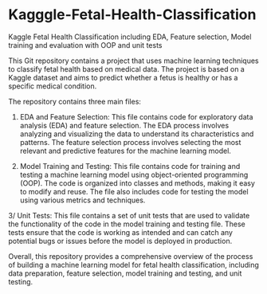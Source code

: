 # Kagggle-Fetal-Health-Classification
Kaggle Fetal Health Classification including EDA, Feature selection, Model training and evaluation with OOP and unit tests

This Git repository contains a project that uses machine learning techniques to classify fetal health based on medical data. The project is based on a Kaggle dataset and aims to predict whether a fetus is healthy or has a specific medical condition.

The repository contains three main files:

1. EDA and Feature Selection: This file contains code for exploratory data analysis (EDA) and feature selection. The EDA process involves analyzing and visualizing the data to understand its characteristics and patterns. The feature selection process involves selecting the most relevant and predictive features for the machine learning model.

2. Model Training and Testing: This file contains code for training and testing a machine learning model using object-oriented programming (OOP). The code is organized into classes and methods, making it easy to modify and reuse. The file also includes code for testing the model using various metrics and techniques.

3/ Unit Tests: This file contains a set of unit tests that are used to validate the functionality of the code in the model training and testing file. These tests ensure that the code is working as intended and can catch any potential bugs or issues before the model is deployed in production.

Overall, this repository provides a comprehensive overview of the process of building a machine learning model for fetal health classification, including data preparation, feature selection, model training and testing, and unit testing.
